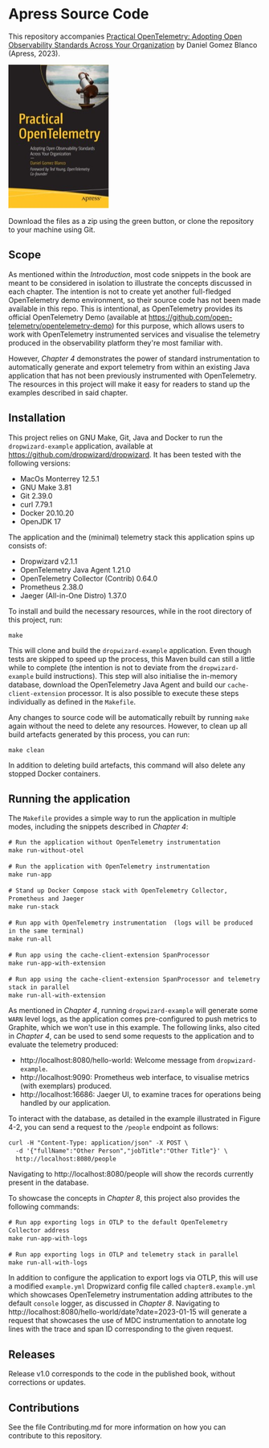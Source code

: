 # Apress Source Code

This repository accompanies [Practical OpenTelemetry: Adopting Open Observability Standards Across Your Organization](https://www.link.springer.com/book/10.1007/9781484290743)
by Daniel Gomez Blanco (Apress, 2023).

[comment]: #cover
![Cover image](9781484290743.jpg)

Download the files as a zip using the green button, or clone the repository to your machine using Git.

## Scope

As mentioned within the _Introduction_, most code snippets in the book are meant to be considered in isolation to
illustrate the concepts discussed in each chapter. The intention is not to create yet another full-fledged
OpenTelemetry demo environment, so their source code has not been made available in this repo. This is intentional,
as OpenTelemetry provides its official OpenTelemetry Demo (available at
https://github.com/open-telemetry/opentelemetry-demo) for this purpose, which allows users to work with OpenTelemetry
instrumented services and visualise the telemetry produced in the observability platform they're most familiar with.

However, _Chapter 4_ demonstrates the power of standard instrumentation to automatically generate and export telemetry
from within an existing Java application that has not been previously instrumented with OpenTelemetry. The resources in
this project will make it easy for readers to stand up the examples described in said chapter.

## Installation

This project relies on GNU Make, Git, Java and Docker to run the `dropwizard-example` application, available at
https://github.com/dropwizard/dropwizard. It has been tested with the following versions:

* MacOs Monterrey 12.5.1
* GNU Make 3.81
* Git 2.39.0
* curl 7.79.1
* Docker 20.10.20
* OpenJDK 17

The application and the (minimal) telemetry stack this application spins up consists of:

* Dropwizard v2.1.1
* OpenTelemetry Java Agent 1.21.0
* OpenTelemetry Collector (Contrib) 0.64.0
* Prometheus 2.38.0
* Jaeger (All-in-One Distro) 1.37.0

To install and build the necessary resources, while in the root directory of this project, run:

```shell
make
```

This will clone and build the `dropwizard-example` application. Even though tests are skipped to speed up the process,
this Maven build can still a little while to complete (the intention is not to deviate from the `dropwizard-example`
build instructions). This step will also initialise the in-memory database, download the OpenTelemetry Java Agent
and build our `cache-client-extension` processor. It is also possible to execute these steps individually as defined
in the `Makefile`.

Any changes to source code will be automatically rebuilt by running `make` again without the need to delete any
resources. However, to clean up all build artefacts generated by this process, you can run:

```shell
make clean
```

In addition to deleting build artefacts, this command will also delete any stopped Docker containers.

## Running the application
The `Makefile` provides a simple way to run the application in multiple modes, including the snippets described in
_Chapter 4_:

```shell
# Run the application without OpenTelemetry instrumentation
make run-without-otel

# Run the application with OpenTelemetry instrumentation
make run-app

# Stand up Docker Compose stack with OpenTelemetry Collector, Prometheus and Jaeger
make run-stack

# Run app with OpenTelemetry instrumentation  (logs will be produced in the same terminal)
make run-all

# Run app using the cache-client-extension SpanProcessor
make run-app-with-extension

# Run app using the cache-client-extension SpanProcessor and telemetry stack in parallel
make run-all-with-extension
```

As mentioned in _Chapter 4_, running `dropwizard-example` will generate some `WARN` level logs, as the application comes
pre-configured to push metrics to Graphite, which we won't use in this example. The following links, also cited in
_Chapter 4_, can be used to send some requests to the application and to evaluate the telemetry produced:

* http://localhost:8080/hello-world: Welcome message from `dropwizard-example`.
* http://localhost:9090: Prometheus web interface, to visualise metrics (with exemplars) produced.
* http://localhost:16686: Jaeger UI, to examine traces for operations being handled by our application.

To interact with the database, as detailed in the example illustrated in Figure 4-2, you can send a request to the
`/people` endpoint as follows:

```shell
curl -H "Content-Type: application/json" -X POST \
  -d '{"fullName":"Other Person","jobTitle":"Other Title"}' \
  http://localhost:8080/people
```

Navigating to http://localhost:8080/people will show the records currently present in the database.

To showcase the concepts in _Chapter 8_, this project also provides the following commands:

```shell
# Run app exporting logs in OTLP to the default OpenTelemetry Collector address 
make run-app-with-logs

# Run app exporting logs in OTLP and telemetry stack in parallel
make run-all-with-logs
```

In addition to configure the application to export logs via OTLP, this will use a modified `example.yml` Dropwizard
config file called `chapter8.example.yml` which showcases OpenTelemetry instrumentation adding attributes to the default
`console` logger, as discussed in _Chapter 8_. Navigating to
http://localhost:8080/hello-world/date?date=2023-01-15 will generate a request that showcases the use of MDC
instrumentation to annotate log lines with the trace and span ID corresponding to the given request.

## Releases

Release v1.0 corresponds to the code in the published book, without corrections or updates.

## Contributions

See the file Contributing.md for more information on how you can contribute to this repository.
